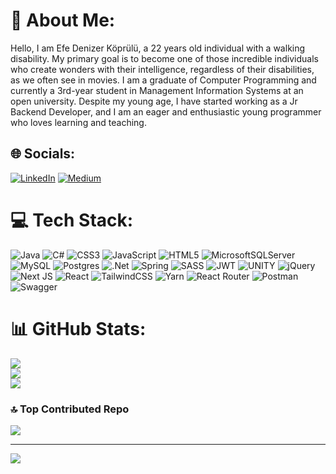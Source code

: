 # 💫 About Me:
Hello, I am Efe Denizer Köprülü, a 22 years old individual with a walking disability. My primary goal is to become one of those incredible individuals who create wonders with their intelligence, regardless of their disabilities, as we often see in movies. I am a graduate of Computer Programming and currently a 3rd-year student in Management Information Systems at an open university. Despite my young age, I have started working as a Jr Backend Developer, and I am an eager and enthusiastic young programmer who loves learning and teaching.


## 🌐 Socials:
[![LinkedIn](https://img.shields.io/badge/LinkedIn-%230077B5.svg?logo=linkedin&logoColor=white)](https://linkedin.com/in/efedenizerkoprulu) [![Medium](https://img.shields.io/badge/Medium-12100E?logo=medium&logoColor=white)](https://medium.com/@@efedenizerkoprulu) 

# 💻 Tech Stack:
![Java](https://img.shields.io/badge/java-%23ED8B00.svg?style=flat-square&logo=java&logoColor=white) ![C#](https://img.shields.io/badge/c%23-%23239120.svg?style=flat-square&logo=c-sharp&logoColor=white) ![CSS3](https://img.shields.io/badge/css3-%231572B6.svg?style=flat-square&logo=css3&logoColor=white) ![JavaScript](https://img.shields.io/badge/javascript-%23323330.svg?style=flat-square&logo=javascript&logoColor=%23F7DF1E) ![HTML5](https://img.shields.io/badge/html5-%23E34F26.svg?style=flat-square&logo=html5&logoColor=white) ![MicrosoftSQLServer](https://img.shields.io/badge/Microsoft%20SQL%20Sever-CC2927?style=flat-square&logo=microsoft%20sql%20server&logoColor=white) ![MySQL](https://img.shields.io/badge/mysql-%2300f.svg?style=flat-square&logo=mysql&logoColor=white) ![Postgres](https://img.shields.io/badge/postgres-%23316192.svg?style=flat-square&logo=postgresql&logoColor=white) ![.Net](https://img.shields.io/badge/.NET-5C2D91?style=flat-square&logo=.net&logoColor=white) ![Spring](https://img.shields.io/badge/spring-%236DB33F.svg?style=flat-square&logo=spring&logoColor=white) ![SASS](https://img.shields.io/badge/SASS-hotpink.svg?style=flat-square&logo=SASS&logoColor=white) ![JWT](https://img.shields.io/badge/JWT-black?style=flat-square&logo=JSON%20web%20tokens) ![UNITY](https://img.shields.io/badge/Unity-%2320232a.svg?style=flat-square&logo=unity&logoColor=white) ![jQuery](https://img.shields.io/badge/jquery-%230769AD.svg?style=flat-square&logo=jquery&logoColor=white) ![Next JS](https://img.shields.io/badge/Next-black?style=flat-square&logo=next.js&logoColor=white) ![React](https://img.shields.io/badge/react-%2320232a.svg?style=flat-square&logo=react&logoColor=%2361DAFB) ![TailwindCSS](https://img.shields.io/badge/tailwindcss-%2338B2AC.svg?style=flat-square&logo=tailwind-css&logoColor=white) ![Yarn](https://img.shields.io/badge/yarn-%232C8EBB.svg?style=flat-square&logo=yarn&logoColor=white) ![React Router](https://img.shields.io/badge/React_Router-CA4245?style=flat-square&logo=react-router&logoColor=white) ![Postman](https://img.shields.io/badge/Postman-FF6C37?style=flat-square&logo=postman&logoColor=white) ![Swagger](https://img.shields.io/badge/-Swagger-%23Clojure?style=flat-square&logo=swagger&logoColor=white)
# 📊 GitHub Stats:
![](https://github-readme-stats.vercel.app/api?username=efedenizerkoprulu&theme=dark&hide_border=false&include_all_commits=false&count_private=false)<br/>
![](https://github-readme-streak-stats.herokuapp.com/?user=efedenizerkoprulu&theme=dark&hide_border=false)<br/>
![](https://github-readme-stats.vercel.app/api/top-langs/?username=efedenizerkoprulu&theme=dark&hide_border=false&include_all_commits=false&count_private=false&layout=compact)

### 🔝 Top Contributed Repo
![](https://github-contributor-stats.vercel.app/api?username=efedenizerkoprulu&limit=5&theme=dark&combine_all_yearly_contributions=true)

---
[![](https://visitcount.itsvg.in/api?id=efedenizerkoprulu&icon=0&color=0)](https://visitcount.itsvg.in)

